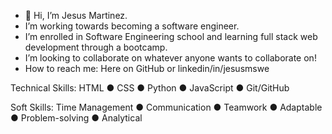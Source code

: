 - 👋 Hi, I’m Jesus Martinez.
-  I’m working towards becoming a software engineer.
-  I’m enrolled in Software Engineering school and learning full stack web
   development through a bootcamp.
-  I’m looking to collaborate on whatever anyone wants to collaborate on!
-  How to reach me: Here on GitHub or linkedin/in/jesusmswe
  
Technical Skills: HTML ● CSS ● Python ● JavaScript ● Git/GitHub

Soft Skills: Time Management ● Communication ● Teamwork ● Adaptable ● Problem-solving ● Analytical

<!---
jgomez5437/jgomez5437 is a ✨ special ✨ repository because its `README.md` (this file) appears on your GitHub profile.
You can click the Preview link to take a look at your changes.
--->
